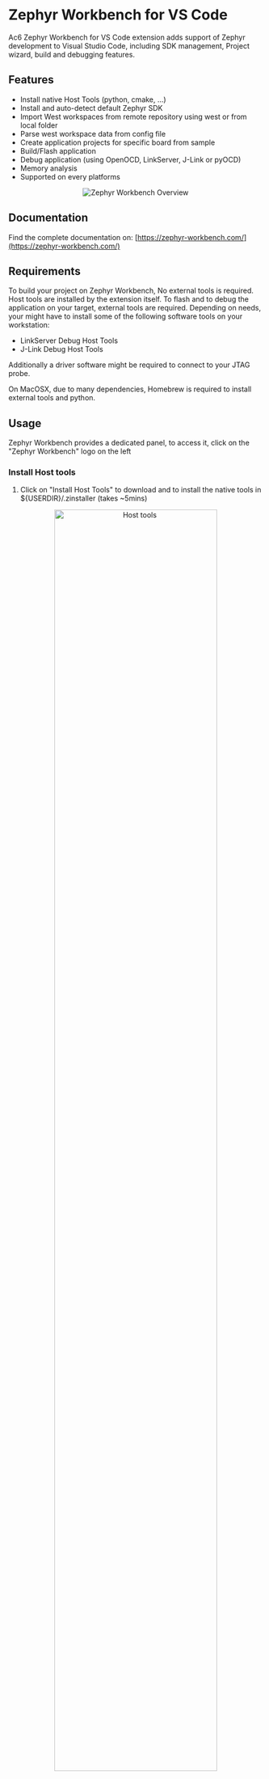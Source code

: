 # Zephyr Workbench for VS Code

Ac6 Zephyr Workbench for VS Code extension adds support of Zephyr development to Visual Studio Code, including SDK management, Project wizard, build and debugging features. 

## Features
* Install native Host Tools (python, cmake, ...)
* Install and auto-detect default Zephyr SDK
* Import West workspaces from remote repository using west or from local folder 
* Parse west workspace data from config file
* Create application projects for specific board from sample
* Build/Flash application
* Debug application (using OpenOCD, LinkServer, J-Link or pyOCD)
* Memory analysis
* Supported on every platforms

<p align="center">
  <img alt="Zephyr Workbench Overview" src="https://raw.githubusercontent.com/Ac6Embedded/vscode-zephyr-workbench/main/images/gifs/zw_create_app.gif">
</p>

## Documentation

Find the complete documentation on: [https://zephyr-workbench.com/](https://zephyr-workbench.com/)

## Requirements
To build your project on Zephyr Workbench, No external tools is required. Host tools are installed by the extension itself.
To flash and to debug the application on your target, external tools are required. Depending on needs, your might have to install some of the following software tools on your workstation:
* LinkServer Debug Host Tools
* J-Link Debug Host Tools

Additionally a driver software might be required to connect to your JTAG probe. 

On MacOSX, due to many dependencies, Homebrew is required to install external tools and python.
  
## Usage
Zephyr Workbench provides a dedicated panel, to access it, click on the "Zephyr Workbench" logo on the left 

### Install Host tools
1. Click on "Install Host Tools" to download and to install the native tools in ${USERDIR}/.zinstaller (takes ~5mins)

<p align="center">
  <img alt="Host tools" src="https://raw.githubusercontent.com/Ac6Embedded/vscode-zephyr-workbench/main/images/zw_1_host_tools.png" width="80%">
</p>

Note: Some tools needs administration right to be installed on your system.


### Initialize West Workspace
1. Click on "Initialize workspace" button
2. Open the newly opened page, enter information about your west workspace instance.
   1. For example:
        Source location: Minimal from template
        Path: https://github.com/zephyrproject-rtos/zephyr
        Template: STM32
        Branch: v3.7.0
        Location: enter the directory where the west workspace will be imported (the directory name will serve as workspace name)
      (takes ~10mins to init then update the workspace)
3. Click on "Import"
   
<p align="center">
  <img alt="West Workspace" src="https://raw.githubusercontent.com/Ac6Embedded/vscode-zephyr-workbench/main/images/zw_3_west_workspace_new.png" width="80%">
  <img alt="West Workspace" src="https://raw.githubusercontent.com/Ac6Embedded/vscode-zephyr-workbench/main/images/zw_3_west_workspace_import.png" width="80%">
</p>

This process creates then parse the west manifest file to set up your west workspace and the subset of projects. More information about [West Workspaces](https://docs.zephyrproject.org/latest/develop/west/workspaces.html).

### Import Zephyr SDK
1. Click on "Import SDK" button
2. Open the newly opened page, enter information about your Zephyr SDK.
   1. For example:
        Source location: Official SDK
        SDK Type: Minimal
        Version: v0.16.8
        Toolchains: aarch64 arm
        Location: enter the parent location where to import the Zephyr SDK
3. Click on "Import"

<p align="center">
  <img alt="Zephyr SDK" src="https://raw.githubusercontent.com/Ac6Embedded/vscode-zephyr-workbench/main/images/zw_2_sdk_new.png" width="80%">
  <img alt="Zephyr SDK" src="https://raw.githubusercontent.com/Ac6Embedded/vscode-zephyr-workbench/main/images/zw_2_sdk_import.png" width="80%">
</p>

This process imports to toolchains to build and to debug your Zephyr applications. More information about [Zephyr SDK](https://docs.zephyrproject.org/latest/develop/toolchains/zephyr_sdk.html).

### Create a new Application project
The previous steps ("Import West Workspace" and "Import Zephyr SDK") are mandatory before creating an application.

1. Click on "Create New Application"
2. Select the **West Workspace** to attach to
3. Select the **Zephyr SDK** to use
4. Select the target **Board** (eg. ST STM32F4 Discovery)
5. Select the **Sample** project as based (eg. blinky)
6. Enter the project name
7. Enter the project location
8. Select the Pristine Build option (More information on [Pristine Builds](https://docs.zephyrproject.org/latest/develop/west/build-flash-debug.html#pristine-builds))

<p align="center">
  <img alt="New Application" src="https://raw.githubusercontent.com/Ac6Embedded/vscode-zephyr-workbench/main/images/zw_4_app_new.png" width="80%">
  <img alt="New Application" src="https://raw.githubusercontent.com/Ac6Embedded/vscode-zephyr-workbench/main/images/zw_4_app_create.png" width="80%">
</p>

### Build your project
1. Click on the "Build" button in the status bar below.
   Alternatively, Use command key Ctrl+B then select the folder to build.
2. The build output is display in the Terminal

<p align="center">
  <img alt="Configure Debug Session" src="https://raw.githubusercontent.com/Ac6Embedded/vscode-zephyr-workbench/main/images/zw_6_build.png" width="80%">
  <img alt="Configure Debug Session" src="https://raw.githubusercontent.com/Ac6Embedded/vscode-zephyr-workbench/main/images/zw_6_app_build_done.png" width="80%">
</p>

### Configure your debug session
(Warning) The debug server tool for your board must be installed on your system.
1. Click on "Debug Manager" to open a debug configuration form
2. Select the application to debug. Some settings are automatically filled.
3. If needed, enter another Program Path (the generated ELF image)
4. If needed, enter the SVD file for your target
5. If needed, enter another GDB debugger
6. If needed, enter the address of your target
7. If needed, enter the GDB port (useful when running multiple debug session on the same machine)
8. Select the debug server (also called runner)
9. Enter the path to the debug server binary if not auto-detected
10. Additional argument only for advanced user (values can be found in the help of west for each runner)
11. Press "Apply" to save the configuration into the .vscode/launch.json or "Debug" to apply then run the debug session

<p align="center">
  <img alt="Configure Debug Session" src="https://raw.githubusercontent.com/Ac6Embedded/vscode-zephyr-workbench/main/images/zw_7_debug_manager.png" width="80%">
</p>

<p align="center">
  <img alt="Configure Debug Session" src="https://raw.githubusercontent.com/Ac6Embedded/vscode-zephyr-workbench/main/images/gifs/zw_debug_config.gif">
</p>

The newly debug configuration is named "Zephyr Workbench Debug"

If the launch configuration was already created, you don't need to open the **Debug Manager** again. Run your debug session as usually with VSC.
1. Go to the "Run and Debug" (Ctrl+Shift+D) activity panel
2. Select the launch configuration for your project
3. Click on the Run button

<p align="center">
  <img alt="Launch Debug Session" src="https://raw.githubusercontent.com/Ac6Embedded/vscode-zephyr-workbench/main/images/zw_7_start_debug_session.png" width="80%">
</p>

### Debug your application
After starting the debug session, the code should breaks on main or early (depends on optimization on your project). 
<p align="center">
  <img alt="Debug: Overview" src="https://raw.githubusercontent.com/Ac6Embedded/vscode-zephyr-workbench/main/images/zw_7_debug_overview.png" width="80%">
</p>

The "Debug Toolbar" allows you to **Continue/Pause**, **Step Over**, **Step Into**, **Step Out**, **Restart** or , **Stop**
<p align="center">
  <img alt="Debug: Toolbar" src="https://raw.githubusercontent.com/Ac6Embedded/vscode-zephyr-workbench/main/images/zw_7_debug_toolbar.png" width="20%">
</p>

Inspect variables and CPU registers on the left panel
<p align="center">
  <img alt="Debug: Variables and Registers" src="https://raw.githubusercontent.com/Ac6Embedded/vscode-zephyr-workbench/main/images/zw_7_debug_variables.png" width="20%">
</p>

If the SVD file was set in the debug configuration, the peripherals are displayed in the "xperipherals" view.
<p align="center">
  <img alt="Debug: XPeripherals" src="https://raw.githubusercontent.com/Ac6Embedded/vscode-zephyr-workbench/main/images/zw_7_debug_xperipherals.png" width="20%">
</p>

To debug in disassembly, right-click on the code then select "Open Disassembly View"
<p align="center">
  <img alt="Debug: Disassembly" src="https://raw.githubusercontent.com/Ac6Embedded/vscode-zephyr-workbench/main/images/zw_7_debug_open_disasm.png" width="80%">
  <img alt="Debug: Disassembly" src="https://raw.githubusercontent.com/Ac6Embedded/vscode-zephyr-workbench/main/images/zw_7_debug_disasm.png" width="80%">
</p>

More information about [Debugging on VSCODE](https://code.visualstudio.com/docs/editor/debugging)

### Install Runners
OpenOCD and STM32CubeProgrammer installers are provided.
1. Click on the "Install Runners" menu
2. The list of supported is displayed here
3. Click on the "Install" icon to install the tools 
   <or>
   Click on the "Website" icon to be redirected to the official website of the tool and manually install it
Note: As third-party installer cannot be fully controlled, you might need to manually set up your PATH environment variable to use the tool in Zephyr Workbench

<p align="center">
  <img alt="Debug tools" src="https://raw.githubusercontent.com/Ac6Embedded/vscode-zephyr-workbench/main/images/zw_8_install_debug_tools.png" width="80%">
</p>

## Known Issues
Error message in "Output" tab with new application project is created.
Uninstall tools not supported yet, please manually delete the ${USERDIR}/.zinstaller directory.

For some JTAG probes, you might need to install its driver in order to run the debug session.  

## How to rebuild the extension
```
git clone https://github.com/Ac6Embedded/vscode-zephyr-workbench
code vscode-zephyr-workbench
npm install
npm run compile
```
Then `F5` to run the extension.
